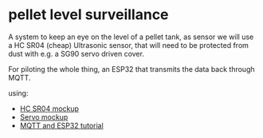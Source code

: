 # pellet level surveillance

A system to keep an eye on the level of a pellet tank, 
as sensor we will use a HC SR04 (cheap) Ultrasonic sensor, that will need to be protected from
dust with e.g. a SG90 servo driven cover.

For piloting the whole thing, an ESP32 that transmits the data back through MQTT.

using:

- [HC SR04 mockup](https://github.com/nohkumado/sensor_cases)
- [Servo mockup](https://github.com/ledalert/cadmodel-sg90)
- [MQTT and ESP32 tutorial](https://randomnerdtutorials.com/esp32-mqtt-publish-subscribe-arduino-ide/) 
